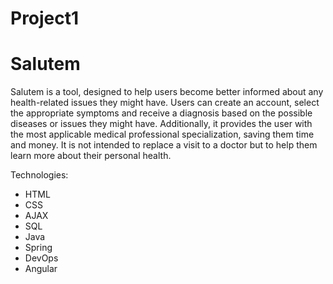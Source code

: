 # Project1

# Salutem

Salutem is a tool, designed to help users become better informed about any health-related issues they might have. Users can create an account, select the appropriate symptoms and receive a diagnosis based on the possible diseases or issues they might have. Additionally, it provides the user with the most applicable medical professional specialization, saving them time and money. It is not intended to replace a visit to a doctor but to help them learn more about their personal health.

Technologies:
- HTML
- CSS
- AJAX
- SQL
- Java
- Spring
- DevOps
- Angular